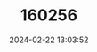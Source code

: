 ---
title: "160256"
category: "Iolaus newporti"
draft: false
date: 2024-02-22 13:03:52
languages:
  English: ["Newport's Sapphire"]
---